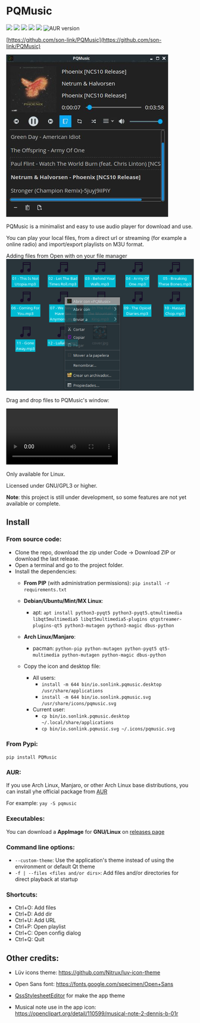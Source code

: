 # PQMusic

![](https://img.shields.io/github/license/son-link/PQMusic)
![](https://img.shields.io/github/downloads/son-link/PQMusic/total)
![](https://img.shields.io/github/stars/son-link/PQMusic)
![](https://img.shields.io/pypi/v/pqmusic)
![](https://img.shields.io/pypi/dm/pqmusic?label=downloas%20on%20PyPi)
![AUR version](https://img.shields.io/aur/version/pqmusic)

[https://github.com/son-link/PQMusic](https://github.com/son-link/PQMusic)

![PQMusic screenshoot](screenshoot.jpg)

PQMusic is a minimalist and easy to use audio player for download and use.

You can play your local files, from a direct url or streaming (for example a online radio) and import/export playlists on M3U format.

Adding files from Open with on your file manager
![Add files from Open with on your file manager](file-manager-menu.png)

Drag and drop files to PQMusic's window:

<video controls style="max-width: 720px">
  <source src="pqmusic-drag-drop.mp4" />
</video>

Only available for Linux.

Licensed under GNU/GPL3 or higher.

**Note**: this project is still under development, so some features are not yet available or complete.

## Install

### From source code:

* Clone the repo, download the zip under Code -> Download ZIP or download the last release.
* Open a terminal and go to the project folder.
* Install the dependencies:
  * **From PIP** (with administration permissions): `pip install -r requirements.txt`
  * **Debian/Ubuntu/Mint/MX Linux**:
    * apt: `apt install python3-pyqt5 python3-pyqt5.qtmultimedia libqt5multimedia5 libqt5multimedia5-plugins qtgstreamer-plugins-qt5 python3-mutagen python3-magic dbus-python`
  * **Arch Linux/Manjaro**:
    * pacman: `python-pip python-mutagen python-pyqt5 qt5-multimedia python-mutagen python-magic dbus-python`

  * Copy the icon and desktop file:
    * All users:
      * `install -m 644 bin/io.sonlink.pqmusic.desktop /usr/share/applications`
  	  * `install -m 644 bin/io.sonlink.pqmusic.svg /usr/share/icons/pqmusic.svg`
  	* Current user:
  	  * `cp bin/io.sonlink.pqmusic.desktop ~/.local/share/applications`
  	  * `cp bin/io.sonlink.pqmusic.svg ~/.icons/pqmusic.svg`

### From Pypi:

`pip install PQMusic`

### AUR:

If you use Arch Linux, Manjaro, or other Arch Linux base distributions, you can install yhe official package from [AUR](https://aur.archlinux.org/packages/pqmusic)

For example: `yay -S pqmusic`

### Executables:

You can download a **AppImage** for **GNU/Linux** on [releases page](https://github.com/son-link/PQMusic/releases)

### Command line options:

* `--custom-theme`: Use the application's theme instead of using the environment or default Qt theme
* `-f | --files <files and/or dirs>`: Add files and/or directories for direct playback at startup

### Shortcuts:

* Ctrl+O: Add files
* Ctrl+D: Add dir
* Ctrl+U: Add URL
* Ctrl+P: Open playlist
* Ctrl+C: Open config dialog
* Ctrl+Q: Quit

## Other credits:

* Lüv icons theme: https://github.com/Nitrux/luv-icon-theme

* Open Sans font: https://fonts.google.com/specimen/Open+Sans

* [QssStylesheetEditor](https://github.com/hustlei/QssStylesheetEditor) for make the app theme

* Musical note use in the app icon: https://openclipart.org/detail/110599/musical-note-2-dennis-b-01r
